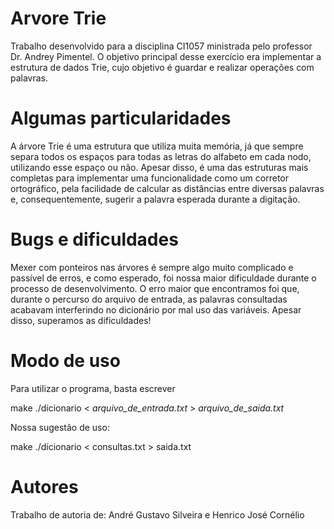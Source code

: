 # Arvore Trie 

Trabalho desenvolvido para a disciplina CI1057 ministrada pelo professor Dr. Andrey Pimentel. O objetivo principal desse exercício era implementar a estrutura de dados Trie, cujo objetivo é guardar e realizar operações com palavras.

# Algumas particularidades

A árvore Trie é uma estrutura que utiliza muita memória, já que sempre separa todos os espaços para todas as letras do alfabeto em cada nodo, utilizando esse espaço ou não. Apesar disso, é uma das estruturas mais completas para implementar uma funcionalidade como um corretor ortográfico, pela facilidade de calcular as distâncias entre diversas palavras e, consequentemente, sugerir a palavra esperada durante a digitação.

# Bugs e dificuldades

Mexer com ponteiros nas árvores é sempre algo muito complicado e passível de erros, e como esperado, foi nossa maior dificuldade durante o processo de desenvolvimento. O erro maior que encontramos foi que, durante o percurso do arquivo de entrada, as palavras consultadas acabavam interferindo no dicionário por mal uso das variáveis. Apesar disso, superamos as dificuldades!

# Modo de uso

Para utilizar o programa, basta escrever

make
./dicionario < _arquivo_de_entrada.txt_ > _arquivo_de_saida.txt_

Nossa sugestão de uso:

make
./dicionario < consultas.txt > saida.txt

# Autores

Trabalho de autoria de: André Gustavo Silveira e Henrico José Cornélio
